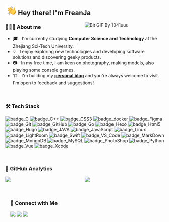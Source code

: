 <img src="./assets/Hand%20Wave.gif" width='40' align="left"/><h2>Hey there! I'm FreanJa</h2>

<!-- 
**FreanJa/FreanJA** is a ✨ _special_ ✨ repository because its `README.md` (this file) appears on your GitHub profile.

Here are some ideas to get you started:

- 🔭 I’m currently working on ...
- 🌱 I’m currently learning ...
- 👯 I’m looking to collaborate on ...
- 🤔 I’m looking for help with ...
- 💬 Ask me about ...
- 📫 How to reach me: ...
- 😄 Pronouns: ...
- ⚡ Fun fact: ... -->

[<img alt="Bit GIF By 1041uuu" src="https://pic.freanja.cn/images/2022/02/18/tumblr_59c0e667f30db3876e806391b1ad1f46_762266ba_500.gif" width="50%" align="right" />](https://www.tumblr.com/blog/view/1041uuu)

### 🧑🏻‍💻&nbsp;About me

- 🎓 &nbsp; I'm currently studying **Computer Science and Technology** at the Zhejiang Sci-Tech University.
- 💡 &nbsp; I enjoy exploring new technologies and developing software solutions and discovering geeky products.
- 📷 &nbsp; In my free time, I am keen on photography, making models, also playing some console games.
- 🏗 &nbsp; I'm building my **[personal blog](https://blog.freanja.cn)** and you're always welcome to visit. I'm open to feedback and suggestions!
</br>

### 🛠&nbsp;Tech Stack
![badge_C](https://img.shields.io/badge/-C-A8B9CC?style=flat&logo=c&logoColor=ffffff)
![badge_C++](https://img.shields.io/badge/-C++-00599C?style=flat&logo=c%2B%2B&logoColor=ffffff)
![badge_CSS3](https://img.shields.io/badge/-CSS3-1572B6?style=flat&logo=css3&logoColor=ffffff)
![badge_docker](https://img.shields.io/badge/-Docker-2496ED?style=flat&logo=docker&logoColor=ffffff)
![badge_Figma](https://img.shields.io/badge/-Figma-47848F?style=flat&logo=figma&logoColor=ffffff)
![badge_Git](http://img.shields.io/badge/-Git-F05032?style=flat&logo=git&logoColor=ffffff)
![badge_GitHub](http://img.shields.io/badge/-GitHub-181717?style=flat&logo=github&logoColor=ffffff)
![badge_Go](https://img.shields.io/badge/-Go-00ADD8?style=flat&logo=go&logoColor=ffffff)
![badge_Hexo](https://img.shields.io/badge/-Hexo-E10098?style=flat&logo=hexo&logoColor=ffffff)
![badge_Html5](https://img.shields.io/badge/-HTML5-E34F26?style=flat&logo=html5&logoColor=ffffff)
![badge_Hugo](https://img.shields.io/badge/-Hugo-FF4088?style=flat&logo=hugo&logoColor=ffffff)
![badge_JAVA](https://img.shields.io/badge/-Java-007396?style=flat&logo=java&logoColor=ffffff)
![badge_JavaScript](https://img.shields.io/badge/-JavaScript-F7DF1E?style=flat&logo=javascript&logoColor=000000)
![badge_Linux](https://img.shields.io/badge/-Linux-FCC624?style=flat&logo=linux&logoColor=000000)
![badge_LightRoom](https://img.shields.io/badge/-LightRoom-2C2D72?style=flat&logo=AdobeLightroom&logoColor=ffffff)
![badge_Swift](https://img.shields.io/badge/-Swift-FA7343?style=flat&logo=swift&logoColor=ffffff)
![badge_VS_Code](http://img.shields.io/badge/-VS%20Code-007ACC?style=flat&logo=visual%20studio%20code&logoColor=ffffff)
![badge_MarkDown](https://img.shields.io/badge/-MarkDown-CC6699?style=flat&logo=Markdown&logoColor=ffffff)
![badge_MongoDB](https://img.shields.io/badge/-MongoDB-47A248?style=flat&logo=mongodb&logoColor=ffffff)
![badge_MySQL](https://img.shields.io/badge/-MySQL-4479A1?style=flat&logo=mysql&logoColor=ffffff)
![badge_PhotoShop](https://img.shields.io/badge/-PhotoShop-663399?style=flat&logo=AdobePhotoshop&logoColor=ffffff)
![badge_Python](https://img.shields.io/badge/-Python-3776AB?style=flat&logo=python&logoColor=ffffff)
![badge_Vue](https://img.shields.io/badge/-Vue.js-4FC08D?style=flat&logo=Vue.js&logoColor=ffffff)
![badge_Xcode](https://img.shields.io/badge/-Xcode-41CD52?style=flat&logo=xcode&logoColor=ffffff)

</br>

### 📡&nbsp;GitHub Analytics
<p align="center">
<a href="https://github.com/FreanJa">
  <img height="180em" src="https://github-readme-stats-eight-theta.vercel.app/api?username=FreanJa&show_icons=true&theme=tokyonight&include_all_commits=true&count_private=true" align="left"/>
  <img height="180em" src="https://github-readme-stats-eight-theta.vercel.app/api/top-langs/?username=FreanJa&layout=compact&langs_count=8&theme=tokyonight" />
</a>
</p>

</br>

### 💫&nbsp;Connect with Me

[<img src="https://img.shields.io/badge/MyBlog-blog.freanja.cn-critical?style=flat&logo=about.me&logoColor=3498db">](https://blog.freanja.cn)&nbsp;[<img src="https://img.shields.io/badge/Email-freanja.l@gmail.com-critical?style=flat&logo=Gmail&logoColor=3498db">](mailto:freanja.l@gmail.com)&nbsp;[<img src="https://img.shields.io/badge/Github-FreanJa-critical?style=flat&logo=github&logoColor=3498db">](https://www.github.com/freanja)


